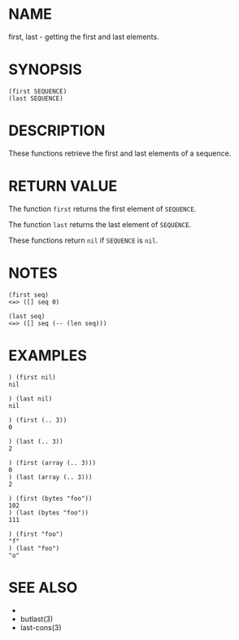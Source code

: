 # NAME
first, last - getting the first and last elements.

# SYNOPSIS

    (first SEQUENCE)
    (last SEQUENCE)

# DESCRIPTION
These functions retrieve the first and last elements of a sequence.

# RETURN VALUE
The function `first` returns the first element of `SEQUENCE`.

The function `last` returns the last element of `SEQUENCE`.

These functions return `nil` if `SEQUENCE` is `nil`.

# NOTES

    (first seq)
    <=> ([] seq 0)

    (last seq)
    <=> ([] seq (-- (len seq)))

# EXAMPLES

    ) (first nil)
    nil
    
    ) (last nil)
    nil

    ) (first (.. 3))
    0
    
    ) (last (.. 3))
    2

    ) (first (array (.. 3)))
    0
    ) (last (array (.. 3)))
    2

    ) (first (bytes "foo"))
    102
    ) (last (bytes "foo"))
    111

    ) (first "foo")
    "f"
    ) (last "foo")
    "o"

# SEE ALSO
- [](3)
- butlast(3)
- last-cons(3)
